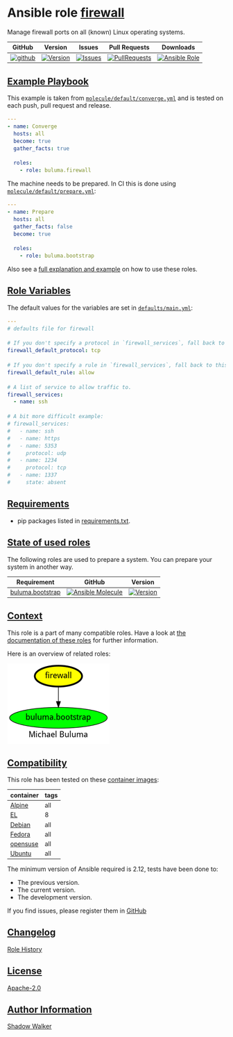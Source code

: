 # Ansible role [firewall](https://galaxy.ansible.com/ui/standalone/roles/buluma/firewall/documentation)

Manage firewall ports on all (known) Linux operating systems.

|GitHub|Version|Issues|Pull Requests|Downloads|
|------|-------|------|-------------|---------|
|[![github](https://github.com/buluma/ansible-role-firewall/actions/workflows/molecule.yml/badge.svg)](https://github.com/buluma/ansible-role-firewall/actions/workflows/molecule.yml)|[![Version](https://img.shields.io/github/release/buluma/ansible-role-firewall.svg)](https://github.com/buluma/ansible-role-firewall/releases/)|[![Issues](https://img.shields.io/github/issues/buluma/ansible-role-firewall.svg)](https://github.com/buluma/ansible-role-firewall/issues/)|[![PullRequests](https://img.shields.io/github/issues-pr-closed-raw/buluma/ansible-role-firewall.svg)](https://github.com/buluma/ansible-role-firewall/pulls/)|[![Ansible Role](https://img.shields.io/ansible/role/d/buluma/firewall)](https://galaxy.ansible.com/ui/standalone/roles/buluma/firewall/documentation)|

## [Example Playbook](#example-playbook)

This example is taken from [`molecule/default/converge.yml`](https://github.com/buluma/ansible-role-firewall/blob/master/molecule/default/converge.yml) and is tested on each push, pull request and release.

```yaml
---
- name: Converge
  hosts: all
  become: true
  gather_facts: true

  roles:
    - role: buluma.firewall
```

The machine needs to be prepared. In CI this is done using [`molecule/default/prepare.yml`](https://github.com/buluma/ansible-role-firewall/blob/master/molecule/default/prepare.yml):

```yaml
---
- name: Prepare
  hosts: all
  gather_facts: false
  become: true

  roles:
    - role: buluma.bootstrap
```

Also see a [full explanation and example](https://buluma.github.io/how-to-use-these-roles.html) on how to use these roles.

## [Role Variables](#role-variables)

The default values for the variables are set in [`defaults/main.yml`](https://github.com/buluma/ansible-role-firewall/blob/master/defaults/main.yml):

```yaml
---
# defaults file for firewall

# If you don't specify a protocol in `firewall_services`, fall back to this.
firewall_default_protocol: tcp

# If you don't specify a rule in `firewall_services`, fall back to this.
firewall_default_rule: allow

# A list of service to allow traffic to.
firewall_services:
  - name: ssh

# A bit more difficult example:
# firewall_services:
#   - name: ssh
#   - name: https
#   - name: 5353
#     protocol: udp
#   - name: 1234
#     protocol: tcp
#   - name: 1337
#     state: absent
```

## [Requirements](#requirements)

- pip packages listed in [requirements.txt](https://github.com/buluma/ansible-role-firewall/blob/master/requirements.txt).

## [State of used roles](#state-of-used-roles)

The following roles are used to prepare a system. You can prepare your system in another way.

| Requirement | GitHub | Version |
|-------------|--------|--------|
|[buluma.bootstrap](https://galaxy.ansible.com/buluma/bootstrap)|[![Ansible Molecule](https://github.com/buluma/ansible-role-bootstrap/actions/workflows/molecule.yml/badge.svg)](https://github.com/buluma/ansible-role-bootstrap/actions/workflows/molecule.yml)|[![Version](https://img.shields.io/github/release/buluma/ansible-role-bootstrap.svg)](https://github.com/shadowwalker/ansible-role-bootstrap)|

## [Context](#context)

This role is a part of many compatible roles. Have a look at [the documentation of these roles](https://buluma.github.io/) for further information.

Here is an overview of related roles:

![dependencies](https://raw.githubusercontent.com/buluma/ansible-role-firewall/png/requirements.png "Dependencies")

## [Compatibility](#compatibility)

This role has been tested on these [container images](https://hub.docker.com/u/buluma):

|container|tags|
|---------|----|
|[Alpine](https://hub.docker.com/r/buluma/alpine)|all|
|[EL](https://hub.docker.com/r/buluma/enterpriselinux)|8|
|[Debian](https://hub.docker.com/r/buluma/debian)|all|
|[Fedora](https://hub.docker.com/r/buluma/fedora)|all|
|[opensuse](https://hub.docker.com/r/buluma/opensuse)|all|
|[Ubuntu](https://hub.docker.com/r/buluma/ubuntu)|all|

The minimum version of Ansible required is 2.12, tests have been done to:

- The previous version.
- The current version.
- The development version.

If you find issues, please register them in [GitHub](https://github.com/buluma/ansible-role-firewall/issues)

## [Changelog](#changelog)

[Role History](https://github.com/buluma/ansible-role-firewall/blob/master/CHANGELOG.md)

## [License](#license)

[Apache-2.0](https://github.com/buluma/ansible-role-firewall/blob/master/LICENSE)

## [Author Information](#author-information)

[Shadow Walker](https://buluma.github.io/)
